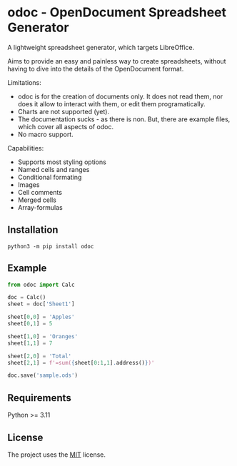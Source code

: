 # odoc - OpenDocument Spreadsheet Generator

A lightweight spreadsheet generator, which targets LibreOffice.

Aims to provide an easy and painless way to create spreadsheets, without having to dive into the
details of the OpenDocument format.

Limitations:
- odoc is for the creation of documents only.  It does not read them, nor does it allow
  to interact with them, or edit them programatically.
- Charts are not supported (yet).
- The documentation sucks - as there is non. But, there are example files, which
  cover all aspects of odoc.
- No macro support.

Capabilities:
- Supports most styling options
- Named cells and ranges
- Conditional formating
- Images
- Cell comments
- Merged cells
- Array-formulas

## Installation

```shell
python3 -m pip install odoc
```

## Example
```python
from odoc import Calc

doc = Calc()
sheet = doc['Sheet1']

sheet[0,0] = 'Apples'
sheet[0,1] = 5

sheet[1,0] = 'Oranges'
sheet[1,1] = 7

sheet[2,0] = 'Total'
sheet[2,1] = f'=sum({sheet[0:1,1].address()})'

doc.save('sample.ods')
```

## Requirements

Python >= 3.11

## License

The project uses the [MIT](https://mit-license.org/) license.

